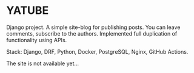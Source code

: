 # YATUBE
Django project. A simple site-blog for publishing posts. You can leave comments, subscribe to the authors. Implemented full duplication of functionality using APIs.

Stack: Django, DRF, Python, Docker, PostgreSQL, Nginx, GitHub Actions.

The site is not available yet...
